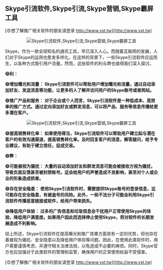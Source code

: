 ## **Skype引流软件,Skype引流,Skype营销,Skype霸屏工具**

[😍想了解推广相关软件的朋友请登录 http://www.vst.tw](http://www.vst.tw)

 <center><img src="https://vst.tw/MP4/tuiguang/png/1.png" alt="Skype引流软件,Skype引流,Skype营销,Skype霸屏工具"></center>

Skype，作为一款全球知名的通讯工具，早已深入人心。而随着互联网的发展，人们对于Skype的运用也愈发多样化。在这样的背景下，一些Skype引流软件应运而生，以各种方式吸引用户流量。然而，这些软件的利与弊也值得我们深入探讨。

**😄利：**

**😄增加曝光和流量： Skype引流软件可以帮助用户增加曝光和流量，通过自动添加好友、发送消息等功能，让更多的人了解并访问用户的Skype账号或者网站。**

**😄推广产品和服务： 对于企业或个人而言，Skype引流软件是一种低成本、高效率的推广方式。通过定向添加好友或群发消息，可以将产品、服务等信息传播给更多潜在客户。**

 <center><img src="https://vst.tw/MP4/tuiguang/png/2.png" alt="Skype引流软件,Skype引流,Skype营销,Skype霸屏工具"></center>

**😄提高销售转化率： 如果使用得当，Skype引流软件可以帮助用户建立起与潜在客户的有效沟通渠道，提高销售转化率。及时回复客户的消息，解答疑问，给予专业建议，有助于建立信任，促成交易。**

**😄弊：**

**😄可能被视为骚扰： 大量的自动添加好友和群发消息可能会被接收方视为骚扰，导致负面反馈甚至被封禁账号。这会给用户的声誉造成不良影响，甚至对个人或企业的形象造成损害。**

**😄存在安全隐患： 使用Skype引流软件时，需要提供Skype账号的登录信息，这可能存在安全隐患，有被盗号的风险。此外，一些不法分子可能会利用Skype引流软件传播恶意链接或软件，给用户带来损失。**

**😄降低用户体验： 过多的广告信息和垃圾信息会干扰用户正常使用Skype的体验，降低用户满意度。如果用户因此而选择停止使用Skype，将对软件的长期发展造成不利影响。**

综上所述，Skype引流软件在提高曝光和推广效果方面具有一定的优势，但也存在着被视为骚扰、安全隐患以及降低用户体验等问题。因此，在使用此类软件时，用户需要谨慎考虑，并遵守相关法律法规，以免造成不必要的麻烦。同时，Skype官方也应加强对于此类软件的管理和监管，确保用户的正常使用权益不受侵害。

[😍想了解推广相关软件的朋友请登录 http://www.vst.tw](http://www.vst.tw)



